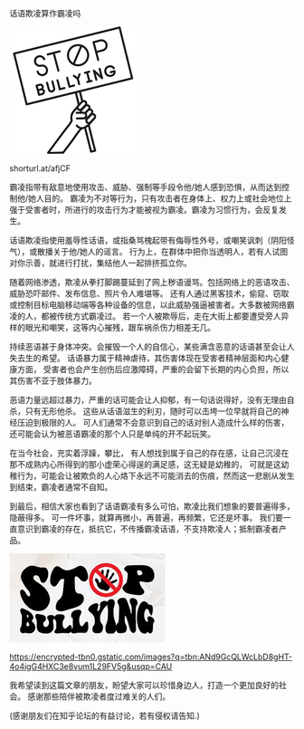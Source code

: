 话语欺凌算作霸凌吗

![STOP BULLYING](https://github.com/ywangnccu/ywang/blob/main/images/STOPBULLYING1.png)

shorturl.at/afjCF

霸凌指带有敌意地使用攻击、威胁、强制等手段令他/她人感到恐惧，从而达到控制他/她人目的。
霸凌为不对等行为，只有攻击者在身体上、权力上或社会地位上强于受害者时，所进行的攻击行为才能被视为霸凌。霸凌为习惯行为，会反复发生。

话语欺凌指使用羞辱性话语，或指桑骂槐起带有侮辱性外号，或嘲笑讽刺（阴阳怪气），或散播关于他/她人的谣言。
行为上，在群体中把你当透明人，若有人试图对你示善，就进行打扰，集结他人一起排挤孤立你。

随着网络渗透，欺凌从拳打脚踢蔓延到了网上秽语谩骂。包括网络上的恶语攻击、威胁恐吓邮件、发布信息、照片令人难堪等。
还有人通过黑客技术，偷窥、窃取或控制目标电脑移动端等各种设备的信息，以此威胁强逼被害者。大多数被网络霸凌的人，都被传统方式霸凌过。
若一个人被欺辱后，走在大街上都要遭受旁人异样的眼光和嘲笑，这等内心摧残，跟车祸杀伤力相差无几。

持续恶语甚于身体冲突。会摧毁一个人的自信心，某些满含恶意的话语甚至会让人失去生的希望。
话语暴力属于精神虐待，其伤害体现在受害者精神层面和内心健康方面，
受害者也会产生创伤后应激障碍，严重的会留下长期的内心负担，所以其伤害不亚于肢体暴力。

恶语力量远超过暴力，严重的话可能会让人抑郁，有一句话说得好，没有无理由自杀，只有无形他杀。
这些从话语滋生的利刃，随时可以击垮一位早就将自己的神经压迫到极限的人。
可人们通常不会意识到自己的话对别人造成什么样的伤害，还可能会认为被恶语霸凌的那个人只是单纯的开不起玩笑。

在当今社会，充实着浮躁，攀比，
有人想找到属于自己的存在感，让自己沉浸在那不成熟内心所得到的那小虚荣心得逞的满足感，这无疑是幼稚的，
可就是这幼稚行为，可能会让被欺负的人心烙下永远不可能消去的伤痕，然而这一悲剧从发生到结束，霸凌者通常不自知。

到最后，相信大家也看到了话语霸凌有多么可怕，欺凌比我们想象的要普遍得多，隐蔽得多。
可一件坏事，就算再微小，再普遍，再频繁，它还是坏事。
我们要一直意识到霸凌的存在，抵抗它，不传播霸凌话语，不支持欺凌人；抵制霸凌者产品。

![STOP BULLYING](https://github.com/ywangnccu/ywang/blob/main/images/STOPBULLYING2.jpg)

https://encrypted-tbn0.gstatic.com/images?q=tbn:ANd9GcQLWcLbD8gHT-4o4igG4HXC3e8vum1L29FV5g&usqp=CAU
    
我希望读到这篇文章的朋友，盼望大家可以珍惜身边人，打造一个更加良好的社会。
感谢那些陪伴被欺凌者度过难关的人们。

(感谢朋友们在知乎论坛的有益讨论，若有侵权请告知.)
